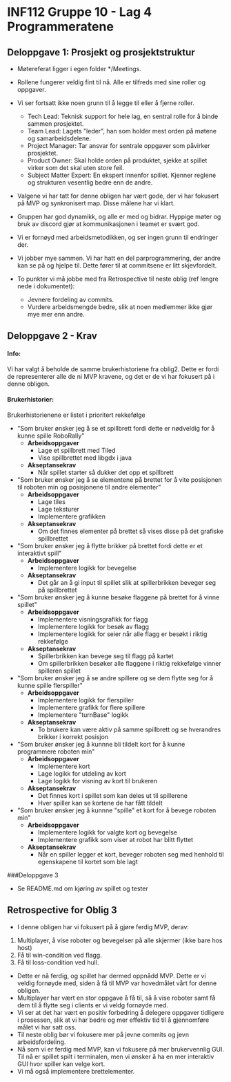 # INF112 Gruppe 10 - Lag 4 Programmeratene
## Deloppgave 1: Prosjekt og prosjektstruktur
- Møtereferat ligger i egen folder */Meetings.
- Rollene fungerer veldig fint til nå. Alle er tilfreds med sine roller og oppgaver.
- Vi ser fortsatt ikke noen grunn til å legge til eller å fjerne roller.
  * Tech Lead: Teknisk support for hele lag, en sentral rolle for å binde sammen prosjektet.
  * Team Lead: Lagets "leder", han som holder mest orden på møtene og samarbeidsdelene.
  * Project Manager: Tar ansvar for sentrale oppgaver som påvirker prosjektet.
  * Product Owner: Skal holde orden på produktet, sjekke at spillet virker som det skal uten store feil.
  * Subject Matter Expert: En ekspert innenfor spillet. Kjenner reglene og strukturen vesentlig bedre enn de andre.
	
- Valgene vi har tatt for denne obligen har vært gode, der vi har fokusert på MVP og synkronisert map. Disse målene har vi klart.
- Gruppen har god dynamikk, og alle er med og bidrar. Hyppige møter og bruk av discord gjør at kommunikasjonen i teamet er svært god.
- Vi er fornøyd med arbeidsmetodikken, og ser ingen grunn til endringer der.
- Vi jobber mye sammen. Vi har hatt en del parprogrammering, der andre kan se på og hjelpe til. Dette fører til at commitsene er litt skjevfordelt.

- To punkter vi må jobbe med fra Retrospective til neste oblig (ref lengre nede i dokumentet):
  * Jevnere fordeling av commits. 
  * Vurdere arbeidsmengde bedre, slik at noen medlemmer ikke gjør mye mer enn andre.

## Deloppgave 2 - Krav
#### Info:
Vi har valgt å beholde de samme brukerhistoriene fra oblig2. Dette er fordi de representerer alle de ni MVP kravene, og det er de vi har fokusert på i denne obligen.
#### Brukerhistorier:
Brukerhistorienene er listet i prioritert rekkefølge
- "Som bruker ønsker jeg å se et spillbrett fordi dette er nødveldig for å kunne spille RoboRally"
	- **Arbeidsoppgaver**
		- Lage et spillbrett med Tiled
		- Vise spillbrettet med libgdx i java
	- **Akseptansekrav**
		- Når spillet starter så dukker det opp et spillbrett
- "Som bruker ønsker jeg å se elementene på brettet for å vite posisjonen til roboten min og posisjonene til andre elementer"
	- **Arbeidsoppgaver**
		- Lage tiles
		- Lage teksturer
		- Implementere grafikken
	- **Akseptansekrav**
		- Om det finnes elementer på brettet så vises disse på det grafiske spillbrettet
- "Som bruker ønsker jeg å flytte brikker på brettet fordi dette er et interaktivt spill"
	- **Arbeidsoppgaver**
		- Implementere logikk for bevegelse
	- **Akseptansekrav**
		- Det går an å gi input til spillet slik at spillerbrikken beveger seg på spillbrettet
- "Som bruker ønsker jeg å kunne besøke flaggene på brettet for å vinne spillet"
	- **Arbeidsoppgaver**
		- Implementere visningsgrafikk for flagg
		- Implementere logikk for besøk av flagg
		- Implementere logikk for seier når alle flagg er besøkt i riktig rekkefølge
	- **Akseptansekrav**
		- Spillerbrikken kan bevege seg til flagg på kartet
		- Om spillerbrikken besøker alle flaggene i riktig rekkefølge vinner spilleren spillet
- "Som bruker ønsker jeg å se andre spillere og se dem flytte seg for å kunne spille flerspiller"
	- **Arbeidsoppgaver**
		- Implementere logikk for flerspiller
		- Implementere grafikk for flere spillere
		- Implementere "turnBase" logikk
	- **Akseptansekrav**
		- To brukere kan være aktiv på samme spillbrett og se hverandres brikker i korrekt posisjon
- "Som bruker ønsker jeg å kunnne bli tildelt kort for å kunne programmere roboten min"
	- **Arbeidsoppgaver**
		- Implementere kort
		- Lage logikk for utdeling av kort
		- Lage logikk for visning av kort til brukeren
	- **Akseptansekrav**
		- Det finnes kort i spillet som kan deles ut til spillerene
		- Hver spiller kan se kortene de har fått tildelt
- "Som bruker ønsker jeg å kunnne "spille" et kort for å bevege roboten min"
	- **Arbeidsoppgaver**
		- Implementere logikk for valgte kort og bevegelse
		- Implementere grafikk som viser at robot har blitt flyttet
	- **Akseptansekrav**
		- Når en spiller legger et kort, beveger roboten seg med henhold til egenskapene til kortet som ble lagt
	
###Deloppgave 3
- Se README.md om kjøring av spillet og tester

## Retrospective for Oblig 3
- I denne obligen har vi fokusert på å gjøre ferdig MVP, derav:
1. Multiplayer, å vise roboter og bevegelser på alle skjermer (ikke bare hos host)
2. Få til win-condition ved flagg.
3. Få til loss-condition ved hull.
- Dette er nå ferdig, og spillet har dermed oppnådd MVP. Dette er vi veldig fornøyde med, siden å få til MVP var hovedmålet vårt for denne obligen.
- Multiplayer har vært en stor oppgave å få til, så å vise roboter samt få dem til å flytte seg i clients er vi veldg fornøyde med.
- Vi ser at det har vært en positiv forbedring å delegere oppgaver tidligere i prosessen, slik at vi har bedre og mer effektiv tid til å gjennomføre målet vi har satt oss.
- Til neste oblig bør vi fokusere mer på jevne commits og jevn arbeidsfordeling. 
- Nå som vi er ferdig med MVP, kan vi fokusere på mer brukervennlig GUI. Til nå er spillet spilt i terminalen, men vi ønsker å ha en mer interaktiv GUI hvor spiller kan velge kort.  
- Vi må også implementere brettelementer.
